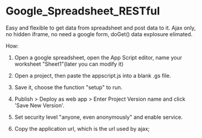 # Google_Spreadsheet_RESTful
Easy and flexible to get data from spreadsheet and post data to it. Ajax only, no hidden iframe, no need a google form, doGet() data explosure elimated.

How:
1. Open a google spreadsheet, open the App Script editor, name your worksheet "Sheet1"(later you can modify it)

2. Open a project, then paste the appscript.js into a blank .gs file.


3. Save it, choose the function "setup" to run.

4. Publish > Deploy as web app > Enter Project Version name and click 'Save New Version'.

6. Set security level "anyone, even anonymously" and enable service.

7. Copy the application url, which is the url used by ajax;

